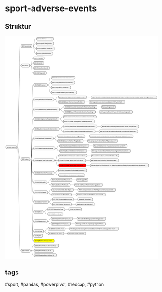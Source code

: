 # sport-adverse-events

## Struktur

![alt text](docs/uml/img/test.svg)

## tags

#sport, #pandas, #powerpivot, #redcap, #python
